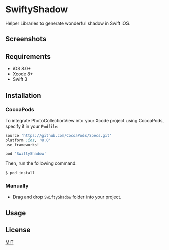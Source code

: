 # SwiftyShadow
Helper Libraries to generate wonderful shadow in Swift iOS.

## Screenshots

## Requirements

* iOS 8.0+
* Xcode 8+
* Swift 3

## Installation

### CocoaPods

To integrate PhotoCollectionView into your Xcode project using CocoaPods, specify it in your `Podfile`:

```ruby
source 'https://github.com/CocoaPods/Specs.git'
platform :ios, '8.0'
use_frameworks!

pod 'SwiftyShadow'
```

Then, run the following command:

```bash
$ pod install
```

### Manually
- Drag and drop `SwiftyShadow` folder into your project.

## Usage

## License
[MIT](http://thi.mit-license.org/)
